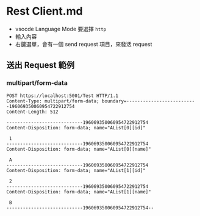 # Rest Client.md

- vsocde Language Mode 要選擇 `http`
- 輸入內容
- 右鍵選單，會有一個 send request 項目，來發迗 request

## 送出 Request 範例

### multipart/form-data

```http
POST https://localhost:5001/Test HTTP/1.1
Content-Type: multipart/form-data; boundary=--------------------------196069350060954722912754
Content-Length: 512

----------------------------196069350060954722912754
Content-Disposition: form-data; name="AList[0][id]"

 1
----------------------------196069350060954722912754
Content-Disposition: form-data; name="AList[0][name]"

 A
----------------------------196069350060954722912754
Content-Disposition: form-data; name="AList[1][id]"

 2
----------------------------196069350060954722912754
Content-Disposition: form-data; name="AList[1][name]"

 B
----------------------------196069350060954722912754--
```

